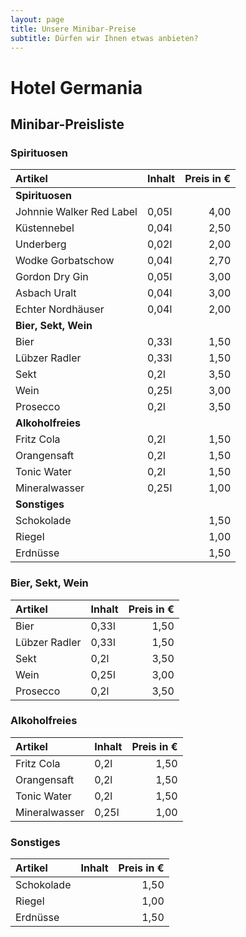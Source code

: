 ```yaml
---
layout: page
title: Unsere Minibar-Preise
subtitle: Dürfen wir Ihnen etwas anbieten?
---
```


# Hotel Germania
## Minibar-Preisliste

### Spirituosen

| Artikel | Inhalt | Preis in € |
| :---  | :---  | ---: |
| **Spirituosen** |
| Johnnie Walker Red Label | 0,05l | 4,00 |
| Küstennebel              | 0,04l | 2,50 |
| Underberg                | 0,02l | 2,00 |
| Wodke Gorbatschow        | 0,04l | 2,70 |
| Gordon Dry Gin           | 0,05l | 3,00 |
| Asbach Uralt             | 0,04l | 3,00 |
| Echter Nordhäuser        | 0,04l | 2,00 |
| **Bier, Sekt, Wein** |
| Bier                     | 0,33l | 1,50 |
| Lübzer Radler            | 0,33l | 1,50 |
| Sekt                     | 0,2l  | 3,50 |
| Wein                     | 0,25l | 3,00 |
| Prosecco                 | 0,2l  | 3,50 |
| **Alkoholfreies** |
| Fritz Cola               | 0,2l | 1,50 |
| Orangensaft              | 0,2l | 1,50 |
| Tonic Water              | 0,2l  | 1,50 |
| Mineralwasser            | 0,25l | 1,00 |
| **Sonstiges** |
| Schokolade               |  | 1,50 |
| Riegel                   |  | 1,00 |
| Erdnüsse                 |  | 1,50 |


### Bier, Sekt, Wein

| Artikel | Inhalt | Preis in € |
| :---  | :---  | ---: |
| Bier                     | 0,33l | 1,50 |
| Lübzer Radler            | 0,33l | 1,50 |
| Sekt                     | 0,2l  | 3,50 |
| Wein                     | 0,25l | 3,00 |
| Prosecco                 | 0,2l  | 3,50 |

### Alkoholfreies

| Artikel | Inhalt | Preis in € |
| :---  | :---  | ---: |
| Fritz Cola               | 0,2l | 1,50 |
| Orangensaft              | 0,2l | 1,50 |
| Tonic Water              | 0,2l  | 1,50 |
| Mineralwasser            | 0,25l | 1,00 |

### Sonstiges

| Artikel | Inhalt | Preis in € |
| :---  | :---  | ---: |
| Schokolade               |  | 1,50 |
| Riegel                   |  | 1,00 |
| Erdnüsse                 |  | 1,50 |



